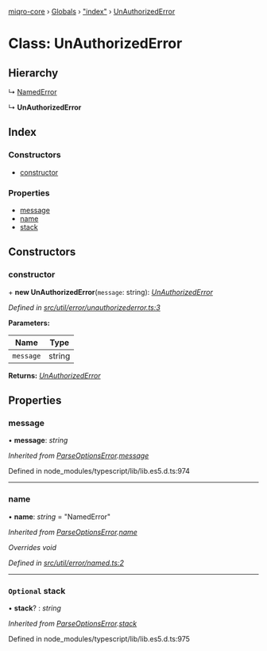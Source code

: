 [miqro-core](../README.md) › [Globals](../globals.md) › ["index"](../modules/_index_.md) › [UnAuthorizedError](_index_.unauthorizederror.md)

# Class: UnAuthorizedError

## Hierarchy

  ↳ [NamedError](_util_error_named_.namederror.md)

  ↳ **UnAuthorizedError**

## Index

### Constructors

* [constructor](_index_.unauthorizederror.md#constructor)

### Properties

* [message](_index_.unauthorizederror.md#message)
* [name](_index_.unauthorizederror.md#name)
* [stack](_index_.unauthorizederror.md#optional-stack)

## Constructors

###  constructor

\+ **new UnAuthorizedError**(`message`: string): *[UnAuthorizedError](_index_.unauthorizederror.md)*

*Defined in [src/util/error/unauthorizederror.ts:3](https://github.com/claukers/miqro-core/blob/45acabd/src/util/error/unauthorizederror.ts#L3)*

**Parameters:**

Name | Type |
------ | ------ |
`message` | string |

**Returns:** *[UnAuthorizedError](_index_.unauthorizederror.md)*

## Properties

###  message

• **message**: *string*

*Inherited from [ParseOptionsError](_index_.parseoptionserror.md).[message](_index_.parseoptionserror.md#message)*

Defined in node_modules/typescript/lib/lib.es5.d.ts:974

___

###  name

• **name**: *string* = "NamedError"

*Inherited from [ParseOptionsError](_index_.parseoptionserror.md).[name](_index_.parseoptionserror.md#name)*

*Overrides void*

*Defined in [src/util/error/named.ts:2](https://github.com/claukers/miqro-core/blob/45acabd/src/util/error/named.ts#L2)*

___

### `Optional` stack

• **stack**? : *string*

*Inherited from [ParseOptionsError](_index_.parseoptionserror.md).[stack](_index_.parseoptionserror.md#optional-stack)*

Defined in node_modules/typescript/lib/lib.es5.d.ts:975
